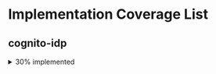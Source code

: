 # Implementation Coverage List

## cognito-idp

<details>
<summary> 30% implemented  </summary>

- [ ] AddCustomAttributes
- [ ] AdminAddUserToGroup
- [ ] AdminConfirmSignUp
- [x] AdminCreateUser
- [x] AdminDeleteUser
- [x] AdminDeleteUserAttributes
- [ ] AdminDisableProviderForUser
- [ ] AdminDisableUser
- [ ] AdminEnableUser
- [ ] AdminForgetDevice
- [ ] AdminGetDevice
- [x] AdminGetUser
- [x] AdminInitiateAuth
- [ ] AdminLinkProviderForUser
- [ ] AdminListDevices
- [ ] AdminListGroupsForUser
- [ ] AdminListUserAuthEvents
- [ ] AdminRemoveUserFromGroup
- [ ] AdminResetUserPassword
- [ ] AdminRespondToAuthChallenge
- [ ] AdminSetUserMfaPreference
- [x] AdminSetUserPassword
- [ ] AdminSetUserSettings
- [ ] AdminUpdateAuthEventFeedback
- [ ] AdminUpdateDeviceStatus
- [x] AdminUpdateUserAttributes
- [ ] AdminUserGlobalSignOut
- [x] AssociateSoftwareToken
- [x] ChangePassword
- [ ] ConfirmDevice
- [x] ConfirmForgotPassword
- [x] ConfirmSignUp
- [ ] CreateGroup
- [ ] CreateIdentityProvider
- [ ] CreateResourceServer
- [ ] CreateUserImportJob
- [x] CreateUserPool
- [x] CreateUserPoolClient
- [ ] CreateUserPoolDomain
- [ ] DeleteGroup
- [ ] DeleteIdentityProvider
- [ ] DeleteResourceServer
- [x] DeleteUser
- [x] DeleteUserAttributes
- [x] DeleteUserPool
- [x] DeleteUserPoolClient
- [ ] DeleteUserPoolDomain
- [ ] DescribeIdentityProvider
- [ ] DescribeResourceServer
- [ ] DescribeRiskConfiguration
- [ ] DescribeUserImportJob
- [ ] DescribeUserPool
- [ ] DescribeUserPoolClient
- [ ] DescribeUserPoolDomain
- [ ] ForgetDevice
- [x] ForgotPassword
- [ ] GetCsvHeader
- [ ] GetDevice
- [ ] GetGroup
- [ ] GetIdentityProviderByIdentifier
- [ ] GetLogDeliveryConfiguration
- [ ] GetSigningCertificate
- [ ] GetUiCustomization
- [x] GetUser
- [ ] GetUserAttributeVerificationCode
- [ ] GetUserPoolMfaConfig
- [ ] GlobalSignOut
- [x] InitiateAuth
- [ ] ListDevices
- [ ] ListGroups
- [ ] ListIdentityProviders
- [ ] ListResourceServers
- [ ] ListTagsForResource
- [ ] ListUserImportJobs
- [x] ListUserPoolClients
- [x] ListUserPools
- [x] ListUsers
- [ ] ListUsersInGroup
- [x] ResendConfirmationCode
- [x] RespondToAuthChallenge
- [x] RevokeToken
- [ ] SetLogDeliveryConfiguration
- [ ] SetRiskConfiguration
- [ ] SetUiCustomization
- [x] SetUserMfaPreference
- [ ] SetUserPoolMfaConfig
- [ ] SetUserSettings
- [x] SignUp
- [ ] StartUserImportJob
- [ ] StopUserImportJob
- [ ] TagResource
- [ ] UntagResource
- [ ] UpdateAuthEventFeedback
- [ ] UpdateDeviceStatus
- [ ] UpdateGroup
- [ ] UpdateIdentityProvider
- [ ] UpdateResourceServer
- [x] UpdateUserAttributes
- [ ] UpdateUserPool
- [ ] UpdateUserPoolClient
- [ ] UpdateUserPoolDomain
- [x] VerifySoftwareToken
- [x] VerifyUserAttribute

</details>
